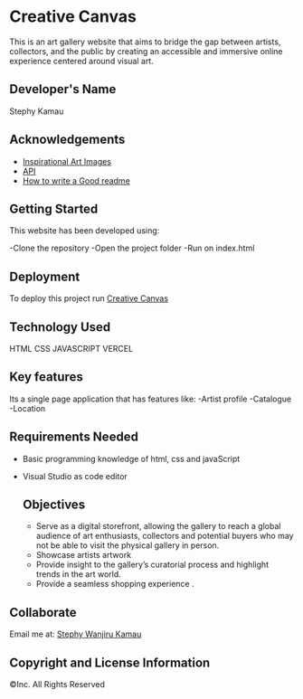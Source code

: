 # Creative Canvas

This is an art gallery website that aims to bridge the gap between artists, collectors, and the public by creating an accessible and immersive online experience centered around visual art.

## Developer's Name
Stephy Kamau

## Acknowledgements

 - [Inspirational Art Images](https://www.pexels.com/search/art/)
 - [API]()
 - [How to write a Good readme](https://meakaakka.medium.com/a-beginners-guide-to-writing-a-kickass-readme-7ac01da88ab3)


## Getting Started

This website has been developed using:

-Clone the repository
-Open the project folder
-Run on index.html

## Deployment

To deploy this project run [Creative Canvas](https://creative-canvas-lilac.vercel.app/)

## Technology Used
HTML
CSS
JAVASCRIPT
VERCEL

## Key features
Its a single page application that has features like: 
-Artist profile
-Catalogue
-Location

## Requirements Needed
* Basic programming knowledge of html, css and javaScript
* Visual Studio as code editor

  ## Objectives

    - Serve as a digital storefront, allowing the gallery to reach a global audience of art enthusiasts, collectors and potential buyers who may not be able to visit the physical gallery in person.
    - Showcase artists artwork
    - Provide insight to the gallery’s curatorial process and highlight trends in the art world.
    - Provide a seamless shopping experience .
  
## Collaborate
Email me at: [Stephy Wanjiru Kamau](stephshiro35@gmail.com)


## Copyright and License Information
&copy;Inc. All Rights Reserved
